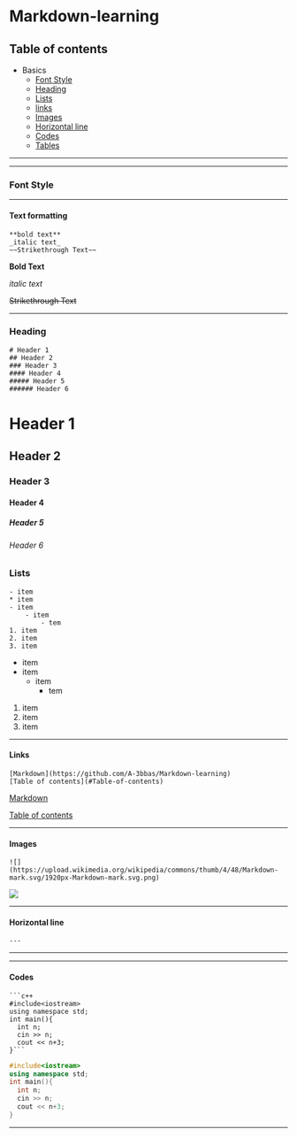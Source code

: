 # Markdown-learning

## Table of contents

- Basics
  - [Font Style](#Font-Style)
  - [Heading](#Heading)
  - [Lists](#Lists)
  - [links](#Links)
  - [Images](#Images)
  - [Horizontal line](#Horizontal-line)
  - [Codes](#)
  - [Tables](#)


---
---

### Font Style

---

#### Text formatting

```
**bold text**
_italic text_  
~~Strikethrough Text~~
```  

**Bold Text**

_italic text_

~~Strikethrough Text~~

---

### Heading

```
# Header 1
## Header 2
### Header 3
#### Header 4
##### Header 5
###### Header 6
```

# Header 1

## Header 2

### Header 3

#### Header 4

##### Header 5

###### Header 6

### Lists

```
- item
* item
- item 
    - item
        - tem
1. item
2. item
3. item
```

- item
- item
  - item
    - tem

1. item
2. item
3. item

---

#### Links
```
[Markdown](https://github.com/A-3bbas/Markdown-learning)
[Table of contents](#Table-of-contents)
```
[Markdown](https://github.com/A-3bbas/Markdown-learning)

[Table of contents](#Table-of-contents)

---

#### Images

```
![](https://upload.wikimedia.org/wikipedia/commons/thumb/4/48/Markdown-mark.svg/1920px-Markdown-mark.svg.png)
```

![](https://upload.wikimedia.org/wikipedia/commons/thumb/4/48/Markdown-mark.svg/1920px-Markdown-mark.svg.png)

---

#### Horizontal line

```
---
```

---

---

#### Codes

```
```c++
#include<iostream>
using namespace std;
int main(){
  int n;
  cin >> n;
  cout << n+3;
}```
```
 

```c++
#include<iostream>
using namespace std;
int main(){
  int n;
  cin >> n;
  cout << n+3;
}
```

---
